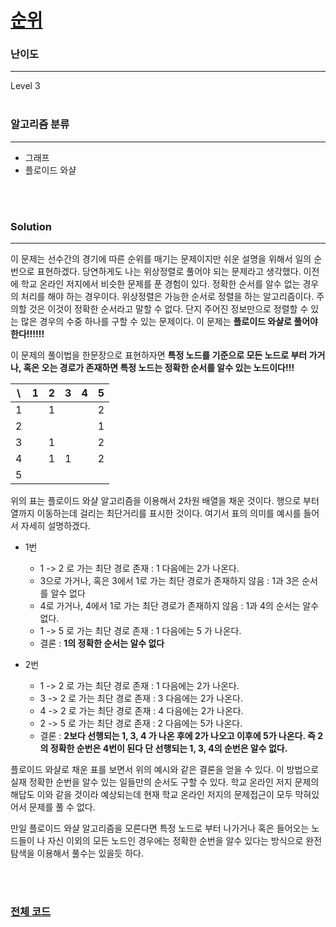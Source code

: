 # [순위](https://programmers.co.kr/learn/courses/30/lessons/49191)

### 난이도

***
Level 3
<br><br>

### 알고리즘 분류

***

* 그래프
* 플로이드 와샬

<br><br>

### Solution

***

이 문제는 선수간의 경기에 따른 순위를 매기는 문제이지만 쉬운 설명을 위해서 일의 순번으로 표현하겠다. 당연하게도 나는 위상정렬로 풀어야 되는 문제라고 생각했다. 이전에 학교 온라인 저지에서 비슷한 문제를 푼 경험이
있다. 정확한 순서를 알수 없는 경우의 처리를 해야 하는 경우이다. 위상정렬은 가능한 순서로 정렬을 하는 알고리즘이다. 주의할 것은 이것이 정확한 순서라고 말할 수 없다. 단지 주어진 정보만으로 정렬할 수 있는 많은
경우의 수중 하나를 구할 수 있는 문제이다. 이 문제는 **플로이드 와샬로 풀어야 한다!!!!!!**

이 문제의 풀이법을 한문장으로 표현하자면 **특정 노드를 기준으로 모든 노드로 부터 가거나, 혹은 오는 경로가 존재하면 특정 노드는 정확한 순서를 알수 있는 노드이다!!!**

|  \  |  1  |  2  |  3  |  4  |  5  |
| --- | --- | --- | --- | --- | --- |
|  1  |     |  1  |     |     |  2  |
|  2  |     |     |     |     |  1  |
|  3  |     |  1  |     |     |  2  |
|  4  |     |  1  |  1  |     |  2  |
|  5  |     |     |     |     |     |

위의 표는 플로이드 와샬 알고리즘을 이용해서 2차원 배열을 채운 것이다. 행으로 부터 열까지 이동하는데 걸리는 최단거리를 표시한 것이다. 여기서 표의 의미를 예시를 들어서 자세히 설명하겠다.

* 1번
    * 1 -> 2 로 가는 최단 경로 존재 : 1 다음에는 2가 나온다.
    * 3으로 가거나, 혹은 3에서 1로 가는 최단 경로가 존재하지 않음 : 1과 3은 순서를 알수 없다
    * 4로 가거나, 4에서 1로 가는 최단 경로가 존재하지 않음 : 1과 4의 순서는 알수 없다.
    * 1 -> 5 로 가는 최단 경로 존재 : 1 다음에는 5 가 나온다.
    * 결론 : **1의 정확한 순서는 알수 없다**

* 2번
    * 1 -> 2 로 가는 최단 경로 존재 : 1 다음에는 2가 나온다.
    * 3 -> 2 로 가는 최단 경로 존재 : 3 다음에는 2가 나온다.
    * 4 -> 2 로 가는 최단 경로 존재 : 4 다음에는 2가 나온다.
    * 2 -> 5 로 가는 최단 경로 존재 : 2 다음에는 5가 나온다.
    * 결론 : **2보다 선행되는 1, 3, 4 가 나온 후에 2가 나오고 이후에 5가 나온다. 즉 2의 정확한 순번은 4번이 된다 단 선행되는 1, 3, 4의 순번은 알수 없다.**

플로이드 와샬로 채운 표를 보면서 위의 예시와 같은 결론을 얻을 수 있다. 이 방법으로 실재 정확한 순번을 알수 있는 일들만의 순서도 구할 수 있다. 학교 온라인 저지 문제의 해답도 이와 같을 것이라 예상되는데 현재
학교 온라인 저지의 문제접근이 모두 막혀있어서 문제를 풀 수 없다.

만일 플로이드 와샬 알고리즘을 모른다면 특정 노드로 부터 나가거나 혹은 들어오는 노드들이 나 자신 이외의 모든 노드인 경우에는 정확한 순번을 알수 있다는 방식으로 완전 탐색을 이용해서 풀수는 있을듯 하다.

<br><br>

### [전체 코드](https://github.com/Jungmin-Seo0527/CodingTest/blob/main/src/floyd_warshall/PMG_순위.java)
